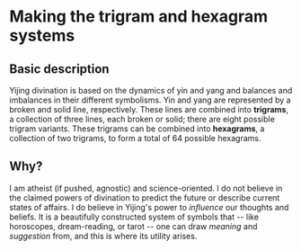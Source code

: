 # Making the trigram and hexagram systems

## Basic description
Yijing divination is based on the dynamics of yin and yang and balances and imbalances in their different symbolisms. Yin and yang are represented by a broken and solid line, respectively. These lines are combined into **trigrams**, a collection of three lines, each broken or solid; there are eight possible trigram variants. These trigrams can be combined into **hexagrams**, a collection of two trigrams, to form a total of 64 possible hexagrams.

## Why?
I am atheist (if pushed, agnostic) and science-oriented. I do not believe in the claimed powers of divination to predict the future or describe current states of affairs. I do believe in Yijing's power to *influence* our thoughts and beliefs. It is a beautifully constructed system of symbols that -- like horoscopes, dream-reading, or tarot -- one can draw *meaning* and *suggestion* from, and this is where its utility arises.